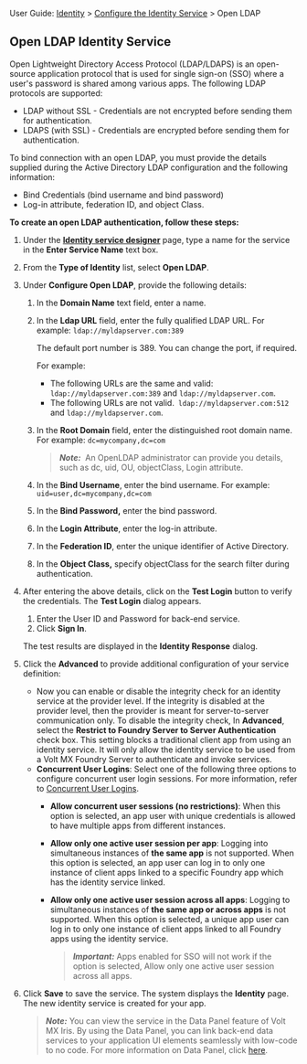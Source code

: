 
User Guide: [Identity](Identity.md) > [Configure the Identity Service](ConfigureIdentiryService.md) > Open LDAP

## Open LDAP Identity Service

Open Lightweight Directory Access Protocol (LDAP/LDAPS) is an open-source application protocol that is used for single sign-on (SSO) where a user's password is shared among various apps. The following LDAP protocols are supported:

- LDAP without SSL - Credentials are not encrypted before sending them for authentication.
- LDAPS (with SSL) - Credentials are encrypted before sending them for authentication.

To bind connection with an open LDAP, you must provide the details supplied during the Active Directory LDAP configuration and the following information:

- Bind Credentials (bind username and bind password)
- Log-in attribute, federation ID, and object Class.

**To create an open LDAP authentication, follow these steps:**

1.  Under the **[Identity service designer](ConfigureIdentiryService.md#IdentitySDpage)** page, type a name for the service in the **Enter Service Name** text box.
2.  From the **Type of Identity** list, select **Open LDAP**.
3.  Under **Configure Open LDAP**, provide the following details:
    1.  In the **Domain Name** text field, enter a name.
    2.  In the **Ldap URL** field, enter the fully qualified LDAP URL. For example: `ldap://myldapserver.com:389`

        The default port number is 389. You can change the port, if required.

        For example:

        - The following URLs are the same and valid:  
          `ldap://myldapserver.com:389` and `ldap://myldapserver.com`.
        - The following URLs are not valid.` ldap://myldapserver.com:512` and `ldap://myldapserver.com`.

    3.  In the **Root Domain** field, enter the distinguished root domain name. For example: `dc=mycompany,dc=com`

        > **_Note:_**  An OpenLDAP administrator can provide you details, such as dc, uid, OU, objectClass, Login attribute.

    4.  In the **Bind Username**, enter the bind username. For example: `uid=user,dc=mycompany,dc=com`
    5.  In the **Bind Password,** enter the bind password.
    6.  In the **Login Attribute**, enter the log-in attribute.
    7.  In the **Federation ID**, enter the unique identifier of Active Directory.
    8.  In the **Object Class,** specify objectClass for the search filter during authentication.
4.  After entering the above details, click on the **Test Login** button to verify the credentials. The **Test Login** dialog appears.

    1.  Enter the User ID and Password for back-end service.
    2.  Click **Sign In**.

    The test results are displayed in the **Identity Response** dialog.

5.  Click the **Advanced** to provide additional configuration of your service definition:
    - Now you can enable or disable the integrity check for an identity service at the provider level. If the integrity is disabled at the provider level, then the provider is meant for server-to-server communication only. To disable the integrity check, In **Advanced**, select the **Restrict to Foundry Server to Server Authentication** check box. This setting blocks a traditional client app from using an identity service. It will only allow the identity service to be used from a Volt MX Foundry Server to authenticate and invoke services.
    - **Concurrent User Logins**: Select one of the following three options to configure concurrent user login sessions. For more information, refer to [Concurrent User Logins](ConcurrentUserLogins.md).
      - **Allow concurrent user sessions (no restrictions)**: When this option is selected, an app user with unique credentials is allowed to have multiple apps from different instances.
      - **Allow only one active user session per app**: Logging into simultaneous instances of **the same app** is not supported. When this option is selected, an app user can log in to only one instance of client apps linked to a specific Foundry app which has the identity service linked.
      - **Allow only one active user session across all apps**: Logging to simultaneous instances of **the same app or across apps** is not supported. When this option is selected, a unique app user can log in to only one instance of client apps linked to all Foundry apps using the identity service.

        > **_Important:_** Apps enabled for SSO will not work if the option is selected, Allow only one active user session across all apps.
6.  Click **Save** to save the service. The system displays the **Identity** page. The new identity service is created for your app.

    > **_Note:_** You can view the service in the Data Panel feature of Volt MX Iris. By using the Data Panel, you can link back-end data services to your application UI elements seamlessly with low-code to no code. For more information on Data Panel, click [here](../../../Iris/iris_user_guide/Content/DataPanel.md#top).
